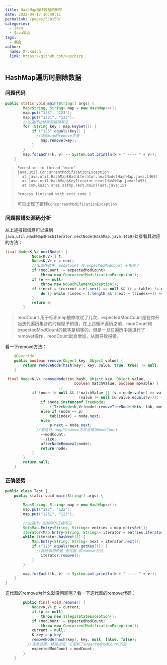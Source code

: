 ```yaml
---
title: HashMap循环数据的删除
date: 2023-04-17 10:49:11
permalink: /pages/5c0150/
categories:
  - Java
  - Java集合
tags:
  - 集合
author: 
  name: Mr.Kusch
  link: https://github.com/kuschzzp
---
```

## HashMap遍历时删除数据

### 问题代码

```java
public static void main(String[] args) {
        Map<String, String> map = new HashMap<>();
        map.put("123", "123");
        map.put("1231", "123");
        //边遍历边移除的错误写法
        for (String key : map.keySet()) {
            if ("123".equals(key)) {
              //调用map的remove方法
                map.remove(key);
            }
        }
        map.forEach((k, v) -> System.out.println(k + " ---- " + v));
    }
```

> ```
> Exception in thread "main" java.util.ConcurrentModificationException
> 	at java.util.HashMap$HashIterator.nextNode(HashMap.java:1469)
> 	at java.util.HashMap$KeyIterator.next(HashMap.java:1493)
> 	at com.kusch.ares.aatmp.Test.main(Test.java:15)
> 
> Process finished with exit code 1
> ```
>
> 可见出现了错误`ConcurrentModificationException`

### 问题报错处源码分析

从上述报错信息可以进到`java.util.HashMap$HashIterator.nextNode(HashMap.java:1469)`处查看其对应的方法：

```java
final Node<K,V> nextNode() {
            Node<K,V>[] t;
            Node<K,V> e = next;
            //出现在这里，modeCount 和 expectedModCount 不相等了
            if (modCount != expectedModCount)
                throw new ConcurrentModificationException();
            if (e == null)
                throw new NoSuchElementException();
            if ((next = (current = e).next) == null && (t = table) != null) {
                do {} while (index < t.length && (next = t[index++]) == null);
            }
            return e;
        }
```

> modCount 用于标识map被修改过了几次，expectedModCount是在你开始迭代遍历集合的时候赋予的值，在上述循环遍历之前，modCount和expectedModCount的数字是相等的，但是一旦在遍历中途进行了removet操作，modCount就会增加，从而导致报错。

看一下remove方法：

```java
    @Override
    public boolean remove(Object key, Object value) {
        return removeNode(hash(key), key, value, true, true) != null;
    }
```

```java
 final Node<K,V> removeNode(int hash, Object key, Object value,
                               boolean matchValue, boolean movable) {
						// ......
            if (node != null && (!matchValue || (v = node.value) == value ||
                                 (value != null && value.equals(v)))) {
                if (node instanceof TreeNode)
                    ((TreeNode<K,V>)node).removeTreeNode(this, tab, movable);
                else if (node == p)
                    tab[index] = node.next;
                else
                    p.next = node.next;
              //看这行，map的remove方法会增加modeCount
                ++modCount;
                --size;
                afterNodeRemoval(node);
                return node;
            }
        }
        return null;
    }
```

### 正确姿势

```java
public class Test {
    public static void main(String[] args) {

        Map<String, String> map = new HashMap<>();
        map.put("123", "123");
        map.put("1231", "123");

        //边遍历，边移除的正确写法
        Set<Map.Entry<String, String>> entries = map.entrySet();
        Iterator<Map.Entry<String, String>> iterator = entries.iterator();
        while (iterator.hasNext()) {
            Map.Entry<String, String> next = iterator.next();
            if ("123".equals(next.getKey())) {
              //此处调用的是 迭代器 的remove方法
                iterator.remove();
            }
        }

        map.forEach((k, v) -> System.out.println(k + " ---- " + v));
    }
}
```

迭代器的remove为什么就没问题呢？看一下迭代器的remove代码：

```java
        public final void remove() {
            Node<K,V> p = current;
            if (p == null)
                throw new IllegalStateException();
            if (modCount != expectedModCount)
                throw new ConcurrentModificationException();
            current = null;
            K key = p.key;
            removeNode(hash(key), key, null, false, false);
          //注意这里，移除之后，它更新了expectedModCount的值
            expectedModCount = modCount;
        }
    }
```
